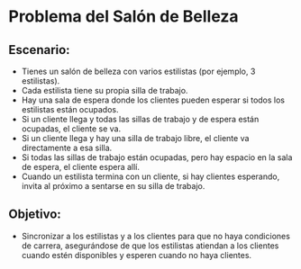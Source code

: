 # Problema del Salón de Belleza

## Escenario:

- Tienes un salón de belleza con varios estilistas (por ejemplo, 3 estilistas).
- Cada estilista tiene su propia silla de trabajo.
- Hay una sala de espera donde los clientes pueden esperar si todos los estilistas están ocupados.
- Si un cliente llega y todas las sillas de trabajo y de espera están ocupadas, el cliente se va.
- Si un cliente llega y hay una silla de trabajo libre, el cliente va directamente a esa silla.
- Si todas las sillas de trabajo están ocupadas, pero hay espacio en la sala de espera, el cliente espera allí.
- Cuando un estilista termina con un cliente, si hay clientes esperando, invita al próximo a sentarse en su silla de trabajo.

## Objetivo:

- Sincronizar a los estilistas y a los clientes para que no haya condiciones de carrera, asegurándose de que los estilistas atiendan a los clientes cuando estén disponibles y esperen cuando no haya clientes.

